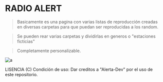 # RADIO ALERT

> Basicamente es una pagina con varias listas de reproducción creadas en diversas carpetas para que puedan ser reproducidas a los random.

> Se pueden rear varias carpetas y dividirlas en generos o "estaciones ficticias"

> Completamente personalizable.

![a](https://i.imgur.com/3Pxwcou.jpeg)

LISENCIA (C)
Condición de uso: Dar creditos a "Alerta-Dev" por el uso de este repositorio.
